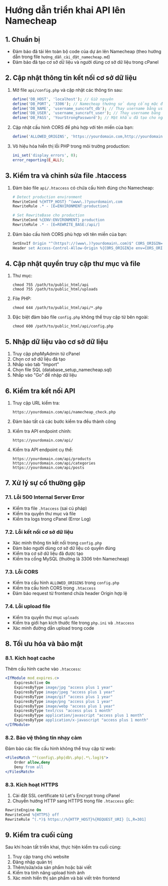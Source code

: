 # Hướng dẫn triển khai API lên Namecheap

## 1. Chuẩn bị

- Đảm bảo đã tải lên toàn bộ code của dự án lên Namecheap (theo hướng dẫn trong file `hướng_dẫn_cài_đặt_namecheap.md`)
- Đảm bảo đã tạo cơ sở dữ liệu và người dùng cơ sở dữ liệu trong cPanel

## 2. Cập nhật thông tin kết nối cơ sở dữ liệu

1. Mở file `api/config.php` và cập nhật các thông tin sau:
   ```php
   define('DB_HOST', 'localhost'); // Giữ nguyên
   define('DB_PORT', '3306'); // Namecheap thường sử dụng cổng mặc định 3306
   define('DB_NAME', 'username_suncraft_db'); // Thay username bằng username cPanel
   define('DB_USER', 'username_suncraft_user'); // Thay username bằng username cPanel
   define('DB_PASS', 'YourStrongPassword'); // Mật khẩu đã tạo cho người dùng cơ sở dữ liệu
   ```

2. Cập nhật cấu hình CORS để phù hợp với tên miền của bạn:
   ```php
   define('ALLOWED_ORIGINS', 'https://yourdomain.com,http://yourdomain.com,https://www.yourdomain.com,http://www.yourdomain.com');
   ```

3. Vô hiệu hóa hiển thị lỗi PHP trong môi trường production:
   ```php
   ini_set('display_errors', 0);
   error_reporting(E_ALL);
   ```

## 3. Kiểm tra và chỉnh sửa file .htaccess

1. Đảm bảo file `api/.htaccess` có chứa cấu hình đúng cho Namecheap:
   ```apache
   # Detect production environment
   RewriteCond %{HTTP_HOST} ^(www\.)?yourdomain\.com
   RewriteRule .* - [E=ENVIRONMENT:production]
   
   # Set RewriteBase cho production
   RewriteCond %{ENV:ENVIRONMENT} production
   RewriteRule .* - [E=REWRITE_BASE:/api/]
   ```

2. Đảm bảo cấu hình CORS phù hợp với tên miền của bạn:
   ```apache
   SetEnvIf Origin "^(https?://(www\.)?yourdomain\.com)$" CORS_ORIGIN=$1
   Header set Access-Control-Allow-Origin %{CORS_ORIGIN}e env=CORS_ORIGIN
   ```

## 4. Cập nhật quyền truy cập thư mục và file

1. Thư mục:
   ```
   chmod 755 /path/to/public_html/api
   chmod 755 /path/to/public_html/uploads
   ```

2. File PHP:
   ```
   chmod 644 /path/to/public_html/api/*.php
   ```

3. Đặc biệt đảm bảo file `config.php` không thể truy cập từ bên ngoài:
   ```
   chmod 600 /path/to/public_html/api/config.php
   ```

## 5. Nhập dữ liệu vào cơ sở dữ liệu

1. Truy cập phpMyAdmin từ cPanel
2. Chọn cơ sở dữ liệu đã tạo
3. Nhấp vào tab "Import"
4. Chọn file SQL (database_setup_namecheap.sql)
5. Nhấp vào "Go" để nhập dữ liệu

## 6. Kiểm tra kết nối API

1. Truy cập URL kiểm tra:
   ```
   https://yourdomain.com/api/namecheap_check.php
   ```

2. Đảm bảo tất cả các bước kiểm tra đều thành công

3. Kiểm tra API endpoint chính:
   ```
   https://yourdomain.com/api/
   ```

4. Kiểm tra API endpoint cụ thể:
   ```
   https://yourdomain.com/api/products
   https://yourdomain.com/api/categories
   https://yourdomain.com/api/posts
   ```

## 7. Xử lý sự cố thường gặp

### 7.1. Lỗi 500 Internal Server Error

- Kiểm tra file `.htaccess` (sai cú pháp)
- Kiểm tra quyền thư mục và file
- Kiểm tra logs trong cPanel (Error Log)

### 7.2. Lỗi kết nối cơ sở dữ liệu

- Xác minh thông tin kết nối trong `config.php`
- Đảm bảo người dùng cơ sở dữ liệu có quyền đúng
- Kiểm tra cơ sở dữ liệu đã được tạo
- Kiểm tra cổng MySQL (thường là 3306 trên Namecheap)

### 7.3. Lỗi CORS

- Kiểm tra cấu hình `ALLOWED_ORIGINS` trong `config.php`
- Kiểm tra cấu hình CORS trong `.htaccess`
- Đảm bảo request từ frontend chứa header Origin hợp lệ

### 7.4. Lỗi upload file

- Kiểm tra quyền thư mục `uploads`
- Kiểm tra giới hạn kích thước file trong `php.ini` và `.htaccess`
- Xác minh đường dẫn upload trong code

## 8. Tối ưu hóa và bảo mật

### 8.1. Kích hoạt cache

Thêm cấu hình cache vào `.htaccess`:
```apache
<IfModule mod_expires.c>
    ExpiresActive On
    ExpiresByType image/jpg "access plus 1 year"
    ExpiresByType image/jpeg "access plus 1 year"
    ExpiresByType image/gif "access plus 1 year"
    ExpiresByType image/png "access plus 1 year"
    ExpiresByType image/webp "access plus 1 year"
    ExpiresByType text/css "access plus 1 month"
    ExpiresByType application/javascript "access plus 1 month"
    ExpiresByType application/x-javascript "access plus 1 month"
</IfModule>
```

### 8.2. Bảo vệ thông tin nhạy cảm

Đảm bảo các file cấu hình không thể truy cập từ web:
```apache
<FilesMatch "^(config\.php|db\.php|.*\.log)$">
    Order allow,deny
    Deny from all
</FilesMatch>
```

### 8.3. Kích hoạt HTTPS

1. Cài đặt SSL certificate từ Let's Encrypt trong cPanel
2. Chuyển hướng HTTP sang HTTPS trong file `.htaccess` gốc:
```apache
RewriteEngine On
RewriteCond %{HTTPS} off
RewriteRule ^(.*)$ https://%{HTTP_HOST}%{REQUEST_URI} [L,R=301]
```

## 9. Kiểm tra cuối cùng

Sau khi hoàn tất triển khai, thực hiện kiểm tra cuối cùng:

1. Truy cập trang chủ website
2. Đăng nhập quản trị
3. Thêm/sửa/xóa sản phẩm hoặc bài viết
4. Kiểm tra tính năng upload hình ảnh
5. Xác minh hiển thị sản phẩm và bài viết trên frontend 